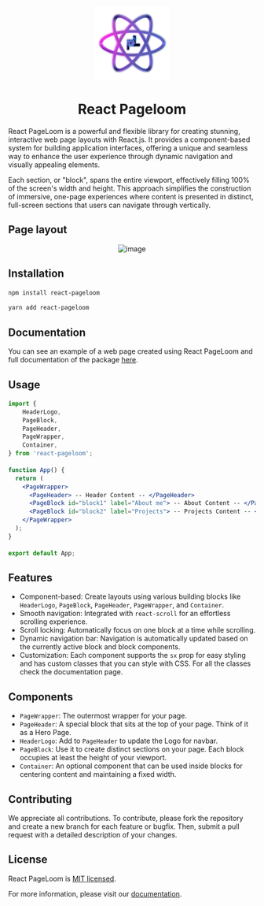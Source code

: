 <!-- markdownlint-disable-next-line -->
<p align="center">
  <a href="https://react-pageloom.github.io/react-pageloom/" rel="noopener" target="_blank"><img width="150" src="/docs/src/assets/pl_logo.png" alt="react pageloom logo"></a>
</p>

<h1 align="center">React Pageloom</h1>


React PageLoom is a powerful and flexible library for creating stunning, interactive web page layouts with React.js. It provides a component-based system for building application interfaces, offering a unique and seamless way to enhance the user experience through dynamic navigation and visually appealing elements.

Each section, or "block", spans the entire viewport, effectively filling 100% of the screen's width and height. This approach simplifies the construction of immersive, one-page experiences where content is presented in distinct, full-screen sections that users can navigate through vertically.

## Page layout

<p align="center">
<img width="485" alt="image" src="https://github.com/react-pageloom/react-pageloom/assets/60644723/22484050-9b22-4ddb-b4fa-baa8aef5299c">
</p>

## Installation

```bash
npm install react-pageloom
```
```bash
yarn add react-pageloom
```

## Documentation

You can see an example of a web page created using React PageLoom and full documentation of the package [here](https://react-pageloom.github.io/react-pageloom/).

## Usage

```jsx
import {
	HeaderLogo,
	PageBlock,
	PageHeader,
	PageWrapper,
	Container,
} from 'react-pageloom';

function App() {
  return (
    <PageWrapper>
      <PageHeader> -- Header Content -- </PageHeader>
      <PageBlock id="block1" label="About me"> -- About Content -- </PageBlock>
      <PageBlock id="block2" label="Projects"> -- Projects Content -- </PageBlock>
    </PageWrapper>
  );
}

export default App;
```

## Features

- Component-based: Create layouts using various building blocks like `HeaderLogo`, `PageBlock`, `PageHeader`, `PageWrapper`, and `Container`.
- Smooth navigation: Integrated with `react-scroll` for an effortless scrolling experience.
- Scroll locking: Automatically focus on one block at a time while scrolling.
- Dynamic navigation bar: Navigation is automatically updated based on the currently active block and block components.
- Customization: Each component supports the `sx` prop for easy styling and has custom classes that you can style with CSS. For all the classes check the documentation page.

## Components

- `PageWrapper`: The outermost wrapper for your page.
- `PageHeader`: A special block that sits at the top of your page. Think of it as a Hero Page.
- `HeaderLogo`: Add to `PageHeader` to update the Logo for navbar.
- `PageBlock`: Use it to create distinct sections on your page. Each block occupies at least the height of your viewport.
- `Container`: An optional component that can be used inside blocks for centering content and maintaining a fixed width.


## Contributing

We appreciate all contributions. To contribute, please fork the repository and create a new branch for each feature or bugfix. Then, submit a pull request with a detailed description of your changes.

## License

React PageLoom is [MIT licensed](./LICENSE).

For more information, please visit our [documentation](#).
